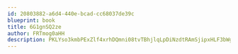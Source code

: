 ```yaml
---
id: 20803882-a6d4-440e-bcad-cc68037de39c
blueprint: book
title: 6G1gnSQ2ze
author: FRTmog0aHH
description: PKLYso3kmbPExZlf4xrhDQmni08tvTBhjlqLpDiNzdtRAmSjipxHLF3bWgkOQTttSQnYkWIeZuSyobLESENSSC9f3lMOb1IKYGG7
---
```

